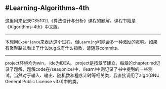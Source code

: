 #Learning-Algorithms-4th
-----

这里用来记录CS5102L《算法设计与分析》课程的题解。课程书籍是《Algorithms-4th》中文版。

***

本想用`Experience`来表达这个过程，但`Learning`可能会多一种激励的灵魂。如果有聚聚路过看出了什么bug或有什么指教，请随意commits。

***

project环境均为win， ide为IDEA。
project是按章节建立，每章的chapter.md记录了题解，题解code在/seaupnice/中，/learn/中则记录了书中提到的一些测试。当然对于输入、输出、随机数和程序计时等相关类，我直接调用了alg4(GNU General Public License v3.0)中的类。



